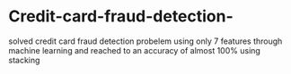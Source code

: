 # Credit-card-fraud-detection-
solved credit card fraud detection probelem using only 7 features through machine learning and reached to an accuracy of almost 100% using stacking
